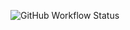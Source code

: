 ![GitHub Workflow Status](https://img.shields.io/github/workflow/status/gabrielsmenezes/brasilprev/Java%20CI%20with%20Maven)